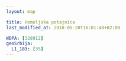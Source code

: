 ```yaml
---
layout: map

title: Homoljska potajnica
last_modified_at: 2018-05-20T16:01:48+02:00

WDPA: [328912]
geoSrbija:
  L1_183: [35]
---
```

